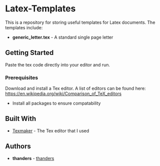 # Latex-Templates

This is a repository for storing useful templates for Latex documents. The templates include:

* **generic_letter.tex** - A standard single page letter

## Getting Started

Paste the tex code directly into your editor and run.

### Prerequisites

Download and install a Tex editor. A list of editors can be found here: https://en.wikipedia.org/wiki/Comparison_of_TeX_editors
- Install all packages to ensure compatability

## Built With

* [Texmaker](http://www.xm1math.net/texmaker/) - The Tex editor that I used

## Authors

* **thanders** - [thanders](https://github.com/thanders)
